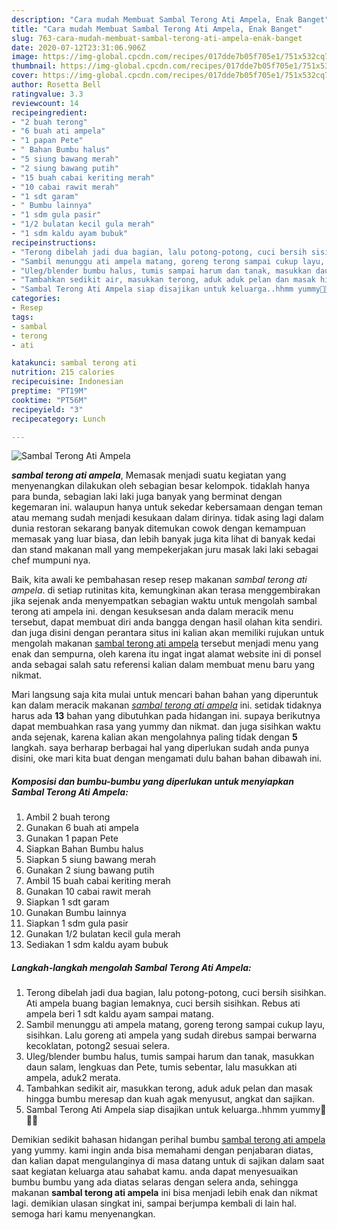 ```yaml
---
description: "Cara mudah Membuat Sambal Terong Ati Ampela, Enak Banget"
title: "Cara mudah Membuat Sambal Terong Ati Ampela, Enak Banget"
slug: 763-cara-mudah-membuat-sambal-terong-ati-ampela-enak-banget
date: 2020-07-12T23:31:06.906Z
image: https://img-global.cpcdn.com/recipes/017dde7b05f705e1/751x532cq70/sambal-terong-ati-ampela-foto-resep-utama.jpg
thumbnail: https://img-global.cpcdn.com/recipes/017dde7b05f705e1/751x532cq70/sambal-terong-ati-ampela-foto-resep-utama.jpg
cover: https://img-global.cpcdn.com/recipes/017dde7b05f705e1/751x532cq70/sambal-terong-ati-ampela-foto-resep-utama.jpg
author: Rosetta Bell
ratingvalue: 3.3
reviewcount: 14
recipeingredient:
- "2 buah terong"
- "6 buah ati ampela"
- "1 papan Pete"
- " Bahan Bumbu halus"
- "5 siung bawang merah"
- "2 siung bawang putih"
- "15 buah cabai keriting merah"
- "10 cabai rawit merah"
- "1 sdt garam"
- " Bumbu lainnya"
- "1 sdm gula pasir"
- "1/2 bulatan kecil gula merah"
- "1 sdm kaldu ayam bubuk"
recipeinstructions:
- "Terong dibelah jadi dua bagian, lalu potong-potong, cuci bersih sisihkan. Ati ampela buang bagian lemaknya, cuci bersih sisihkan. Rebus ati ampela beri 1 sdt kaldu ayam sampai matang."
- "Sambil menunggu ati ampela matang, goreng terong sampai cukup layu, sisihkan. Lalu goreng ati ampela yang sudah direbus sampai berwarna kecoklatan, potong2 sesuai selera."
- "Uleg/blender bumbu halus, tumis sampai harum dan tanak, masukkan daun salam, lengkuas dan Pete, tumis sebentar, lalu masukkan ati ampela, aduk2 merata."
- "Tambahkan sedikit air, masukkan terong, aduk aduk pelan dan masak hingga bumbu meresap dan kuah agak menyusut, angkat dan sajikan."
- "Sambal Terong Ati Ampela siap disajikan untuk keluarga..hhmm yummy🤤🤗😘"
categories:
- Resep
tags:
- sambal
- terong
- ati

katakunci: sambal terong ati 
nutrition: 215 calories
recipecuisine: Indonesian
preptime: "PT19M"
cooktime: "PT56M"
recipeyield: "3"
recipecategory: Lunch

---
```



![Sambal Terong Ati Ampela](https://img-global.cpcdn.com/recipes/017dde7b05f705e1/751x532cq70/sambal-terong-ati-ampela-foto-resep-utama.jpg)

<b><i>sambal terong ati ampela</i></b>, Memasak menjadi suatu kegiatan yang menyenangkan dilakukan oleh sebagian besar kelompok. tidaklah hanya para bunda, sebagian laki laki juga banyak yang berminat dengan kegemaran ini. walaupun hanya untuk sekedar kebersamaan dengan teman atau memang sudah menjadi kesukaan dalam dirinya. tidak asing lagi dalam dunia restoran sekarang banyak ditemukan cowok dengan kemampuan memasak yang luar biasa, dan lebih banyak juga kita lihat di banyak kedai dan stand makanan mall yang mempekerjakan juru masak laki laki sebagai chef mumpuni nya.

Baik, kita awali ke pembahasan resep resep makanan <i>sambal terong ati ampela</i>. di setiap rutinitas kita, kemungkinan akan terasa menggembirakan jika sejenak anda menyempatkan sebagian waktu untuk mengolah sambal terong ati ampela ini. dengan kesuksesan anda dalam meracik menu tersebut, dapat membuat diri anda bangga dengan hasil olahan kita sendiri. dan juga disini dengan perantara situs ini kalian akan memiliki rujukan untuk mengolah makanan <u>sambal terong ati ampela</u> tersebut menjadi menu yang enak dan sempurna, oleh karena itu ingat ingat alamat website ini di ponsel anda sebagai salah satu referensi kalian dalam membuat menu baru yang nikmat.




Mari langsung saja kita mulai untuk mencari bahan bahan yang diperuntuk kan dalam meracik makanan <u><i>sambal terong ati ampela</i></u> ini. setidak tidaknya harus ada <b>13</b> bahan yang dibutuhkan pada hidangan ini. supaya berikutnya dapat membuahkan rasa yang yummy dan nikmat. dan juga sisihkan waktu anda sejenak, karena kalian akan mengolahnya paling tidak dengan <b>5</b> langkah. saya berharap berbagai hal yang diperlukan sudah anda punya disini, oke mari kita buat dengan mengamati dulu bahan bahan dibawah ini.

<!--inarticleads1-->

##### Komposisi dan bumbu-bumbu yang diperlukan untuk menyiapkan Sambal Terong Ati Ampela:

1. Ambil 2 buah terong
1. Gunakan 6 buah ati ampela
1. Gunakan 1 papan Pete
1. Siapkan  Bahan Bumbu halus
1. Siapkan 5 siung bawang merah
1. Gunakan 2 siung bawang putih
1. Ambil 15 buah cabai keriting merah
1. Gunakan 10 cabai rawit merah
1. Siapkan 1 sdt garam
1. Gunakan  Bumbu lainnya
1. Siapkan 1 sdm gula pasir
1. Gunakan 1/2 bulatan kecil gula merah
1. Sediakan 1 sdm kaldu ayam bubuk




<!--inarticleads2-->

##### Langkah-langkah mengolah Sambal Terong Ati Ampela:

1. Terong dibelah jadi dua bagian, lalu potong-potong, cuci bersih sisihkan. Ati ampela buang bagian lemaknya, cuci bersih sisihkan. Rebus ati ampela beri 1 sdt kaldu ayam sampai matang.
1. Sambil menunggu ati ampela matang, goreng terong sampai cukup layu, sisihkan. Lalu goreng ati ampela yang sudah direbus sampai berwarna kecoklatan, potong2 sesuai selera.
1. Uleg/blender bumbu halus, tumis sampai harum dan tanak, masukkan daun salam, lengkuas dan Pete, tumis sebentar, lalu masukkan ati ampela, aduk2 merata.
1. Tambahkan sedikit air, masukkan terong, aduk aduk pelan dan masak hingga bumbu meresap dan kuah agak menyusut, angkat dan sajikan.
1. Sambal Terong Ati Ampela siap disajikan untuk keluarga..hhmm yummy🤤🤗😘




Demikian sedikit bahasan hidangan perihal bumbu <u>sambal terong ati ampela</u> yang yummy. kami ingin anda bisa memahami dengan penjabaran diatas, dan kalian dapat mengulanginya di masa datang untuk di sajikan dalam saat saat kegiatan keluarga atau sahabat kamu. anda dapat menyesuaikan bumbu bumbu yang ada diatas selaras dengan selera anda, sehingga makanan <b>sambal terong ati ampela</b> ini bisa menjadi lebih enak dan nikmat lagi. demikian ulasan singkat ini, sampai berjumpa kembali di lain hal. semoga hari kamu menyenangkan.

